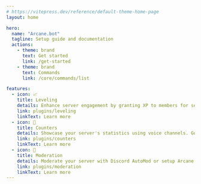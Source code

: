 ```yaml
---
# https://vitepress.dev/reference/default-theme-home-page
layout: home

hero:
  name: "Arcane.bot"
  tagline: Setup guide and documentation
  actions:
    - theme: brand
      text: Get started
      link: /get-started
    - theme: brand
      text: Commands
      link: /core/commands/list

features:
  - icon: 📈
    title: Leveling
    details: Enhance server engagement by granting XP to members for sending messages or for being in voice channels.
    link: plugins/leveling
    linkText: Learn more
  - icon: 👥
    title: Counters
    details: Showcase your server's statistics using voice channels. Goal counters can help you reach your member count goal!
    link: plugins/counters
    linkText: Learn more
  - icon: 🚨
    title: Moderation
    details: Moderate your server with Discord AutoMod or setup Arcane's moderation commands. Utilize logging so nothing goes unnoticed.
    link: plugins/moderation
    linkText: Learn more
---
```


